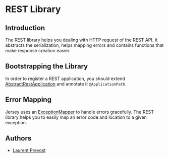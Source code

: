# REST Library

## Introduction

The REST library helps you dealing with HTTP request of the REST API. It abstracts the serialization, helps mapping
errors and contains functions that make response creation easier.


## Bootstrapping the Library

In order to register a REST application, you should extend [AbstractRestApplication][AbstractRestApplication] and 
annotate it `@ApplicationPath`.


## Error Mapping

Jersey uses an [ExceptionMapper][ExceptionMapper] to handle errors gracefully. The REST library helps you to easily
map an error code and location to a given exception.


## Authors

  - [Laurent Prevost][lprevost]
 

[AbstractRestApplication]: src/main/java/com/forbesdigital/jee/rest/AbstractRestApplication.java
[ExceptionMapper]: https://jersey.java.net/apidocs/2.11/jersey/javax/ws/rs/ext/ExceptionMapper.html
[lprevost]: /users/lprevost